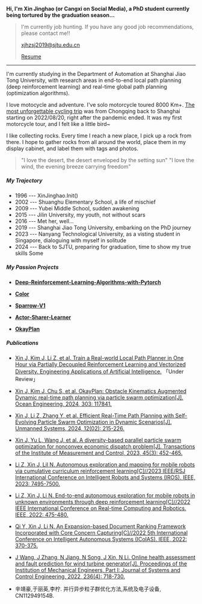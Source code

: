 **Hi, I'm Xin Jinghao (or Cangxi on Social Media), a PhD student currently being tortured by the graduation season...**

> I'm currently job hunting. If you have any good job recommendations, please contact me!! 
>
> [xjhzsj2019@sjtu.edu.cn](mailto:xjhzsj2019@sjtu.edu.cn)
>
> [Resume](https://maipdf.cn/est/d669394f53c155/pdf)


-----------

I'm currently studying in the Department of Automation at Shanghai Jiao Tong University, with research areas in end-to-end local path planning (deep reinforcement learning) and real-time global path planning (optimization algorithms).



I love motocycle and adventure. I've solo motorcycle toured 8000 Km+. [The most unforgettable cycling trip][9] was from Chongqing back to Shanghai starting on 2022/08/20, right after the pandemic ended. It was my first motorcycle tour, and I felt like a little bird~



I like collecting rocks. Every time I reach a new place, I pick up a rock from there. I hope to gather rocks from all around the world, place them in my display cabinet, and label them with tags and photos.



> "I love the desert, the desert enveloped by the setting sun"
> "I love the wind, the evening breeze carrying freedom"

##### My Trajectory

- 1996 --- XinJinghao.Init()
- 2002 --- Shuanghu Elementary School, a life of mischief
- 2009 --- Yubei Middle School, sudden awakening
- 2015 --- Jilin University, my youth, not without scars
- 2016 --- Met her, well...
- 2019 --- Shanghai Jiao Tong University, embarking on the PhD journey
- 2023 --- Nanyang Technological University, as a visting student in Singapore, dialoguing with myself in solitude
- 2024 --- Back to SJTU, preparing for graduation, time to show my true skills
  Some

##### My Passion Projects

- **[Deep-Reinforcement-Learning-Algorithms-with-Pytorch](https://github.com/XinJingHao/Deep-Reinforcement-Learning-Algorithms-with-Pytorch)**

- **[Color](https://github.com/XinJingHao/Color)**

- **[Sparrow-V1](https://github.com/XinJingHao/Sparrow-V1)**

- **[Actor-Sharer-Learner](https://github.com/XinJingHao/Actor-Sharer-Learner)**

- **[OkayPlan](https://github.com/XinJingHao/OkayPlan)**

##### Publications

- [Xin J, Kim J, Li Z, et al. Train a Real-world Local Path Planner in One Hour via Partially Decoupled Reinforcement Learning and Vectorized Diversity. Engineering Applications of Artificial Intelligence.][1] 「Under Review」

- [Xin J, Kim J, Chu S, et al. OkayPlan: Obstacle Kinematics Augmented Dynamic real-time path planning via particle swarm optimization[J]. Ocean Engineering, 2024, 303: 117841.][2]

- [Xin J, Li Z, Zhang Y, et al. Efficient Real-Time Path Planning with Self-Evolving Particle Swarm Optimization in Dynamic Scenarios[J]. Unmanned Systems, 2024, 12(02): 215-226.][3]

- [Xin J, Yu L, Wang J, et al. A diversity-based parallel particle swarm optimization for nonconvex economic dispatch problem[J]. Transactions of the Institute of Measurement and Control, 2023, 45(3): 452-465.][4]

- [Li Z, Xin J, Lil N. Autonomous exploration and mapping for mobile robots via cumulative curriculum reinforcement learning[C]//2023 IEEE/RSJ International Conference on Intelligent Robots and Systems (IROS). IEEE, 2023: 7495-7500.][5]

- [Li Z, Xin J, Li N. End-to-end autonomous exploration for mobile robots in unknown environments through deep reinforcement learning[C]//2022 IEEE International Conference on Real-time Computing and Robotics. IEEE, 2022: 475-480.][6]

- [Qi Y, Xin J, Li N. An Expansion-based Document Ranking Framework Incorporated with Core Concern Capturing[C]//2022 5th International Conference on Intelligent Autonomous Systems (ICoIAS). IEEE, 2022: 370-375.][7]

- [J Wang, J Zhang, N Jiang, N Song, J Xin, N Li. Online health assessment and fault prediction for wind turbine generator[J]. Proceedings of the Institution of Mechanical Engineers, Part I: Journal of Systems and Control Engineering, 2022, 236(4): 718-730.][8]

- 辛靖豪,于丽英,李柠. 并行异步粒子群优化方法,系统及电子设备, CN112949154B.

<!--
- [掘金 AMA：我是前端娱乐圈的老人 & Facebook 实习生 -- 黄玄][19] · 2018
-->

[1]: https://arxiv.org/abs/2305.04180

[2]:https://www.sciencedirect.com/science/article/abs/pii/S002980182401179X

[3]:https://www.worldscientific.com/doi/abs/10.1142/S230138502441005X

[4]:https://journals.sagepub.com/doi/10.1177/01423312221110999

[5]:https://ieeexplore.ieee.org/abstract/document/10342066

[6]:https://ieeexplore.ieee.org/document/9872253

[7]:https://ieeexplore.ieee.org/document/9931242

[8]:https://journals.sagepub.com/doi/10.1177/09596518211056165

[9]:https://www.douyin.com/user/self?modal_id=7136521899089104164&showTab=post
